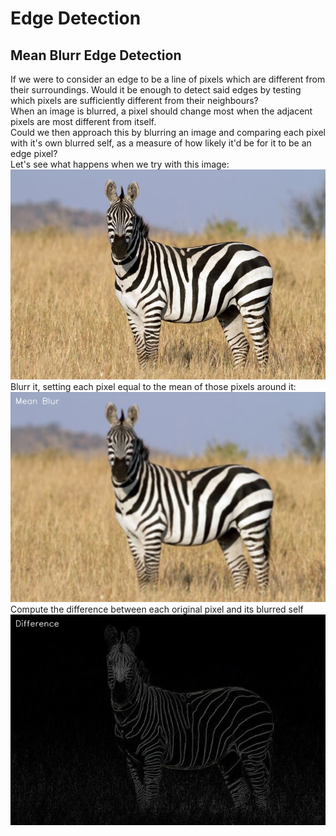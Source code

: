 # Edge Detection

## Mean Blurr Edge Detection

If we were to consider an edge to be a line of pixels which are different from their surroundings.
Would it be enough to detect said edges by testing which pixels are sufficiently different from their neighbours?\
When an image is blurred, a pixel should change most when the adjacent pixels are most different from itself.\
Could we then approach this by blurring an image and comparing each pixel with it's own blurred self, as a measure of how likely it'd be for it to be an edge pixel?\
Let's see what happens when we try with this image:\
![Original](images/zebra.jpg)
Blurr it, setting each pixel equal to the mean of those pixels around it:\
![Blurred](images/generated/Mean-zebra/blurred.jpg)
Compute the difference between each original pixel and its blurred self\
![Difference](images/generated/Mean-zebra/diff.jpg)
